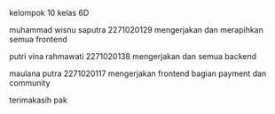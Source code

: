 kelompok 10 kelas 6D

muhammad wisnu saputra 2271020129 mengerjakan dan merapihkan semua frontend

putri vina rahmawati   2271020138 mengerjakan dan semua backend

maulana putra          2271020117 mengerjakan frontend bagian payment dan community

terimakasih pak
